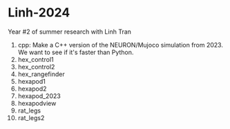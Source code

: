 # Linh-2024
Year #2 of summer research with Linh Tran

1. cpp: Make a C++ version of the NEURON/Mujoco simulation from 2023. We want to see if it's faster than Python.
2. hex_control1
3. hex_control2
4. hex_rangefinder
5. hexapod1
6. hexapod2
7. hexapod_2023
8. hexapodview
9. rat_legs
10. rat_legs2
